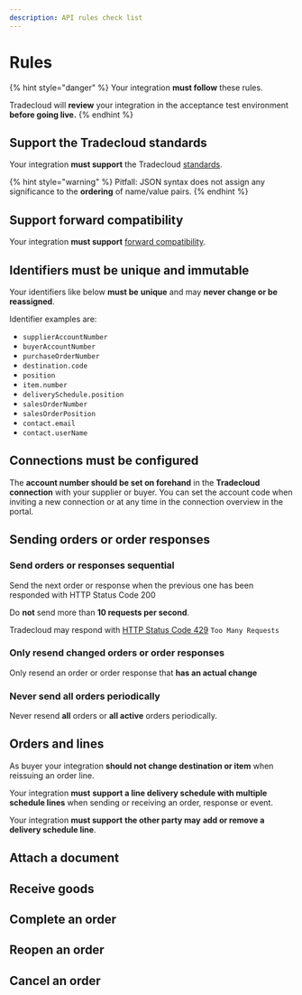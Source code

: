 ```yaml
---
description: API rules check list
---
```


# Rules

{% hint style="danger" %}
Your integration **must follow** these rules.

Tradecloud will **review** your integration in the acceptance test environment **before going live.**
{% endhint %}

## Support the Tradecloud standards

Your integration **must support** the Tradecloud [standards](standards.md).

{% hint style="warning" %}
Pitfall: JSON syntax does not assign any significance to the **ordering** of name/value pairs.
{% endhint %}

## Support forward compatibility

Your integration **must support** [forward compatibility](compatibility.md#forward-compatibility).

## Identifiers must be unique and immutable

Your identifiers like below **must be** **unique** and may **never change or be reassigned**.

Identifier examples are:

* `supplierAccountNumber`
* `buyerAccountNumber`
* `purchaseOrderNumber`
* `destination.code`
* `position`
* `item.number`
* `deliverySchedule.position`
* `salesOrderNumber`
* `salesOrderPosition`
* `contact.email`
* `contact.userName`

## Connections must be configured

The **account number should be set on forehand** in the **Tradecloud** **connection** with your supplier or buyer. You can set the account code when inviting a new connection or at any time in the connection overview in the portal.

## Sending orders or order responses

### Send orders or responses sequential

Send the next order or response when the previous one has been responded with HTTP Status Code 200

Do **not** send more than **10 requests per second**.

Tradecloud may respond with [HTTP Status Code 429](https://tools.ietf.org/html/rfc6585#section-4) `Too Many Requests`

### Only resend changed orders or order responses

Only resend an order or order response that **has an actual change**

### **Never send all orders periodically**

Never resend **all** orders or **all active** orders periodically.

## Orders and lines

As buyer your integration **should not change destination or item** when reissuing an order line.

Your integration **must** **support a line delivery schedule with multiple schedule lines** when sending or receiving an order, response or event.

Your integration **must support** **the other party may** **add or remove a delivery schedule line**.

## Attach a document



## Receive goods



## Complete an order



## Reopen an order



## Cancel an order






